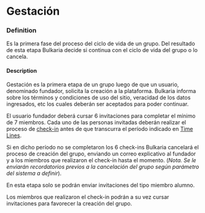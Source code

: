 Gestación
======

### Definition
Es la primera fase del proceso del ciclo de vida de un grupo. Del resultado de esta etapa Bulkaria decide si continua con el ciclo de vida del grupo o lo cancela.

#### Description
Gestación es la primera etapa de un grupo luego de que un usuario, denominado fundador, solicita la creación a la plataforma.
Bulkaria informa sobre los términos y condiciones de uso del sitio, veracidad de los datos ingresados, etc los cuales deberán ser aceptados para poder continuar.

El usuario fundador deberá cursar 6 invitaciones para completar el mínimo de 7 miembros. Cada uno de las personas invitadas deberán realizar el proceso de [check-in](../process/check-in.md) antes de que transcurra el período indicado en [Time Lines](time-lines.md). 

Si en dicho período no se completaron los 6 check-ins Bulkaria cancelará el proceso de creación del grupo, enviando un correo explicativo al fundador y a los miembros que realizaron el check-in hasta el momento. (_Nota. Se le enviarán recordatorios previos a la cancelación del grupo según parámetro del sistema a definir_).

En esta etapa solo se podrán enviar invitaciones del tipo miembro alumno.
 
Los miembros que realizaron el check-in podrán a su vez cursar invitaciones para favorecer la creación del grupo.
